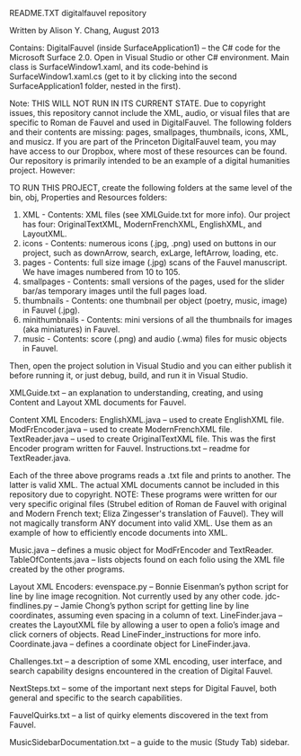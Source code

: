 ﻿README.TXT
digitalfauvel repository

Written by Alison Y. Chang, August 2013

Contains:
DigitalFauvel (inside SurfaceApplication1) – the C# code for the Microsoft Surface 2.0. Open in Visual Studio or other C# environment. Main class is SurfaceWindow1.xaml, and its code-behind is SurfaceWindow1.xaml.cs (get to it by clicking into the second SurfaceApplication1 folder, nested in the first).

Note: THIS WILL NOT RUN IN ITS CURRENT STATE. Due to copyright issues, this repository cannot include the XML, audio, or visual files that are specific to Roman de Fauvel and used in DigitalFauvel. The following folders and their contents are missing: pages, smallpages, thumbnails, icons, XML, and musicz. If you are part of the Princeton DigitalFauvel team, you may have access to our Dropbox, where most of these resources can be found.
Our repository is primarily intended to be an example of a digital humanities project. However:

TO RUN THIS PROJECT, create the following folders at the same level of the bin, obj, Properties and Resources folders:

1. XML - Contents: XML files (see XMLGuide.txt for more info). Our project has four: OriginalTextXML, ModernFrenchXML, EnglishXML, and LayoutXML.
2. icons - Contents: numerous icons (.jpg, .png) used on buttons in our project, such as downArrow, search, exLarge, leftArrow, loading, etc.
3. pages - Contents: full size image (.jpg) scans of the Fauvel manuscript. We have images numbered from 10 to 105.
4. smallpages - Contents: small versions of the pages, used for the slider bar/as temporary images until the full pages load.
5. thumbnails - Contents: one thumbnail per object (poetry, music, image) in Fauvel (.jpg). 
6. minithumbnails - Contents: mini versions of all the thumbnails for images (aka miniatures) in Fauvel.
7. music - Contents: score (.png) and audio (.wma) files for music objects in Fauvel.

Then, open the project solution in Visual Studio and you can either publish it before running it, or just debug, build, and run it in Visual Studio.

XMLGuide.txt – an explanation to understanding, creating, and using Content and Layout XML documents for Fauvel.

Content XML Encoders: 
EnglishXML.java – used to create EnglishXML file. 
ModFrEncoder.java – used to create ModernFrenchXML file. 
TextReader.java – used to create OriginalTextXML file. This was the first Encoder program written for Fauvel. 
Instructions.txt – readme for TextReader.java. 

Each of the three above programs reads a .txt file and prints to another. The latter is valid XML. The actual XML documents cannot be included in this repository due to copyright.
NOTE: These programs were written for our very specific original files (Strubel edition of Roman de Fauvel with original and Modern French text; Eliza Zingesser's translation of Fauvel). They will not magically transform ANY document into valid XML.
Use them as an example of how to efficiently encode documents into XML.

Music.java – defines a music object for ModFrEncoder and TextReader.
TableOfContents.java – lists objects found on each folio using the XML file created by the other programs.

Layout XML Encoders:
evenspace.py – Bonnie Eisenman’s python script for line by line image recognition. Not currently used by any other code.
jdc-findlines.py – Jamie Chong’s python script for getting line by line coordinates, assuming even spacing in a column of text.
LineFinder.java – creates the LayoutXML file by allowing a user to open a folio’s image and click corners of objects. Read LineFinder_instructions for more info.
Coordinate.java – defines a coordinate object for LineFinder.java.


Challenges.txt – a description of some XML encoding, user interface, and search capability designs encountered in the creation of Digital Fauvel.

NextSteps.txt – some of the important next steps for Digital Fauvel, both general and specific to the search capabilities.

FauvelQuirks.txt – a list of quirky elements discovered in the text from Fauvel.

MusicSidebarDocumentation.txt – a guide to the music (Study Tab) sidebar.

